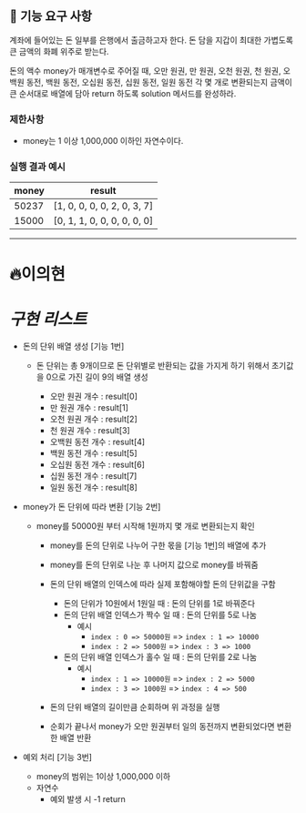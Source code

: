 ## 🚀 기능 요구 사항

계좌에 들어있는 돈 일부를 은행에서 출금하고자 한다. 돈 담을 지갑이 최대한 가볍도록 큰 금액의 화폐 위주로 받는다.

돈의 액수 money가 매개변수로 주어질 때, 오만 원권, 만 원권, 오천 원권, 천 원권, 오백원 동전, 백원 동전, 오십원 동전, 십원 동전, 일원 동전 각 몇 개로 변환되는지 금액이 큰 순서대로 배열에 담아 return 하도록 solution 메서드를 완성하라.

### 제한사항

- money는 1 이상 1,000,000 이하인 자연수이다.

### 실행 결과 예시

| money | result                      |
| ----- | --------------------------- |
| 50237 | [1, 0, 0, 0, 0, 2, 0, 3, 7] |
| 15000 | [0, 1, 1, 0, 0, 0, 0, 0, 0] |

---

# 🔥이의현

# _구현 리스트_

- 돈의 단위 배열 생성 [기능 1번]

  - 돈 단위는 총 9개이므로 돈 단위별로 반환되는 값을 가지게 하기 위해서 초기값을 0으로 가진 길이 9의 배열 생성

    - 오만 원권 개수 : result[0]
    - 만 원권 개수 : result[1]
    - 오천 원권 개수 : result[2]
    - 천 원권 개수 : result[3]
    - 오백원 동전 개수 : result[4]
    - 백원 동전 개수 : result[5]
    - 오십원 동전 개수 : result[6]
    - 십원 동전 개수 : result[7]
    - 일원 동전 개수 : result[8]

- money가 돈 단위에 따라 변환 [기능 2번]

  - money를 50000원 부터 시작해 1원까지 몇 개로 변환되는지 확인

    - money를 돈의 단위로 나누어 구한 몫을 [기능 1번]의 배열에 추가
    - money를 돈의 단위로 나눈 후 나머지 값으로 money를 바꿔줌
    - 돈의 단위 배열의 인덱스에 따라 실제 포함해야할 돈의 단위값을 구함

      - 돈의 단위가 10원에서 1원일 때 : 돈의 단위를 1로 바꿔준다
      - 돈의 단위 배열 인덱스가 짝수 일 때 : 돈의 단위를 5로 나눔
        - 예시
          - `index : 0 => 50000원` => `index : 1 => 10000`
          - `index : 2 => 5000원` => `index : 3 => 1000`
      - 돈의 단위 배열 인덱스가 홀수 일 때 : 돈의 단위를 2로 나눔
        - 예시
          - `index : 1 => 10000원` => `index : 2 => 5000`
          - `index : 3 => 1000원` => `index : 4 => 500`

    - 돈의 단위 배열의 길이만큼 순회하며 위 과정을 실행
    - 순회가 끝나서 money가 오만 원권부터 일의 동전까지 변환되었다면 변환한 배열 반환

- 예외 처리 [기능 3번]

  - money의 범위는 1이상 1,000,000 이하
  - 자연수
    - 예외 발생 시 -1 return
